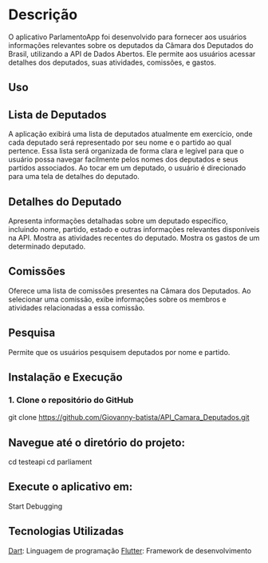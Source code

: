 # Descrição
O aplicativo ParlamentoApp foi desenvolvido para fornecer aos usuários informações relevantes sobre os deputados da Câmara dos Deputados do Brasil, utilizando a API de Dados Abertos. Ele permite aos usuários acessar detalhes dos deputados, suas atividades, comissões, e gastos.

## Uso

## Lista de Deputados
A aplicação exibirá uma lista de deputados atualmente em exercício, onde cada deputado será representado por seu nome e o partido ao qual pertence. Essa lista será organizada de forma clara e legível para que o usuário possa navegar facilmente pelos nomes dos deputados e seus partidos associados.
Ao tocar em um deputado, o usuário é direcionado para uma tela de detalhes do deputado.

## Detalhes do Deputado
Apresenta informações detalhadas sobre um deputado específico, incluindo nome, partido, estado e outras informações relevantes disponíveis na API.
Mostra as atividades recentes do deputado.
Mostra os gastos de um determinado deputado.

## Comissões
Oferece uma lista de comissões presentes na Câmara dos Deputados.
Ao selecionar uma comissão, exibe informações sobre os membros e atividades relacionadas a essa comissão.

## Pesquisa
Permite que os usuários pesquisem deputados por nome e partido.

## Instalação e Execução

### 1. Clone o repositório do GitHub
git clone https://github.com/Giovanny-batista/API_Camara_Deputados.git

## Navegue até o diretório do projeto:
cd testeapi
cd parliament

## Execute o aplicativo em:
Start Debugging

## Tecnologias Utilizadas

 [Dart](https://dart.dev/): Linguagem de programação 
 [Flutter](https://flutter.dev/): Framework de desenvolvimento 

